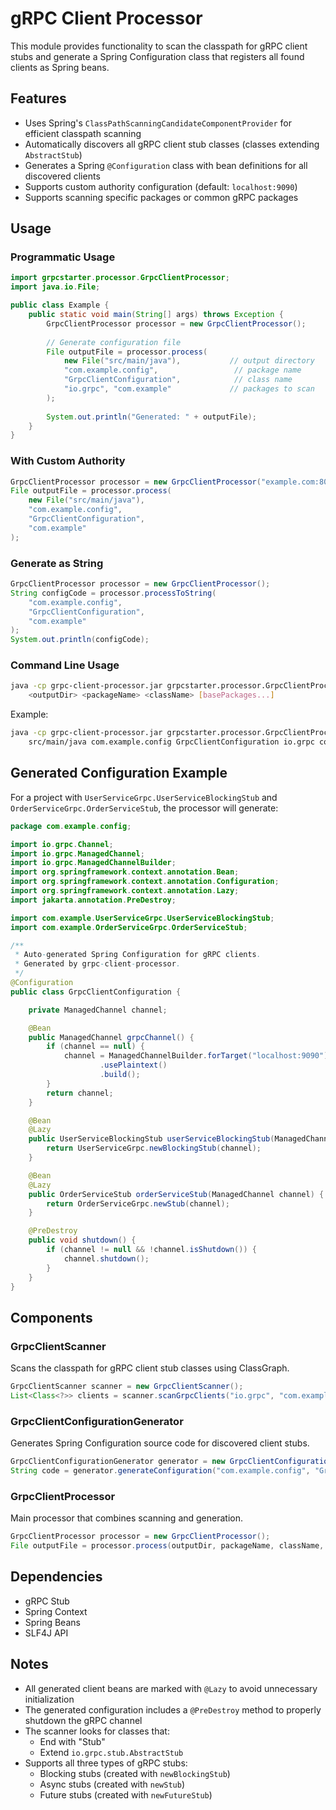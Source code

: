 # gRPC Client Processor

This module provides functionality to scan the classpath for gRPC client stubs and generate a Spring Configuration class that registers all found clients as Spring beans.

## Features

- Uses Spring's `ClassPathScanningCandidateComponentProvider` for efficient classpath scanning
- Automatically discovers all gRPC client stub classes (classes extending `AbstractStub`)
- Generates a Spring `@Configuration` class with bean definitions for all discovered clients
- Supports custom authority configuration (default: `localhost:9090`)
- Supports scanning specific packages or common gRPC packages

## Usage

### Programmatic Usage

```java
import grpcstarter.processor.GrpcClientProcessor;
import java.io.File;

public class Example {
    public static void main(String[] args) throws Exception {
        GrpcClientProcessor processor = new GrpcClientProcessor();
        
        // Generate configuration file
        File outputFile = processor.process(
            new File("src/main/java"),           // output directory
            "com.example.config",                 // package name
            "GrpcClientConfiguration",            // class name
            "io.grpc", "com.example"             // packages to scan
        );
        
        System.out.println("Generated: " + outputFile);
    }
}
```

### With Custom Authority

```java
GrpcClientProcessor processor = new GrpcClientProcessor("example.com:8080");
File outputFile = processor.process(
    new File("src/main/java"),
    "com.example.config",
    "GrpcClientConfiguration",
    "com.example"
);
```

### Generate as String

```java
GrpcClientProcessor processor = new GrpcClientProcessor();
String configCode = processor.processToString(
    "com.example.config",
    "GrpcClientConfiguration",
    "com.example"
);
System.out.println(configCode);
```

### Command Line Usage

```bash
java -cp grpc-client-processor.jar grpcstarter.processor.GrpcClientProcessor \
    <outputDir> <packageName> <className> [basePackages...]
```

Example:
```bash
java -cp grpc-client-processor.jar grpcstarter.processor.GrpcClientProcessor \
    src/main/java com.example.config GrpcClientConfiguration io.grpc com.example
```

## Generated Configuration Example

For a project with `UserServiceGrpc.UserServiceBlockingStub` and `OrderServiceGrpc.OrderServiceStub`, the processor will generate:

```java
package com.example.config;

import io.grpc.Channel;
import io.grpc.ManagedChannel;
import io.grpc.ManagedChannelBuilder;
import org.springframework.context.annotation.Bean;
import org.springframework.context.annotation.Configuration;
import org.springframework.context.annotation.Lazy;
import jakarta.annotation.PreDestroy;

import com.example.UserServiceGrpc.UserServiceBlockingStub;
import com.example.OrderServiceGrpc.OrderServiceStub;

/**
 * Auto-generated Spring Configuration for gRPC clients.
 * Generated by grpc-client-processor.
 */
@Configuration
public class GrpcClientConfiguration {

    private ManagedChannel channel;

    @Bean
    public ManagedChannel grpcChannel() {
        if (channel == null) {
            channel = ManagedChannelBuilder.forTarget("localhost:9090")
                    .usePlaintext()
                    .build();
        }
        return channel;
    }

    @Bean
    @Lazy
    public UserServiceBlockingStub userServiceBlockingStub(ManagedChannel channel) {
        return UserServiceGrpc.newBlockingStub(channel);
    }

    @Bean
    @Lazy
    public OrderServiceStub orderServiceStub(ManagedChannel channel) {
        return OrderServiceGrpc.newStub(channel);
    }

    @PreDestroy
    public void shutdown() {
        if (channel != null && !channel.isShutdown()) {
            channel.shutdown();
        }
    }
}
```

## Components

### GrpcClientScanner

Scans the classpath for gRPC client stub classes using ClassGraph.

```java
GrpcClientScanner scanner = new GrpcClientScanner();
List<Class<?>> clients = scanner.scanGrpcClients("io.grpc", "com.example");
```

### GrpcClientConfigurationGenerator

Generates Spring Configuration source code for discovered client stubs.

```java
GrpcClientConfigurationGenerator generator = new GrpcClientConfigurationGenerator("localhost:9090");
String code = generator.generateConfiguration("com.example.config", "GrpcClientConfiguration", clientClasses);
```

### GrpcClientProcessor

Main processor that combines scanning and generation.

```java
GrpcClientProcessor processor = new GrpcClientProcessor();
File outputFile = processor.process(outputDir, packageName, className, basePackages);
```

## Dependencies

- gRPC Stub
- Spring Context
- Spring Beans
- SLF4J API

## Notes

- All generated client beans are marked with `@Lazy` to avoid unnecessary initialization
- The generated configuration includes a `@PreDestroy` method to properly shutdown the gRPC channel
- The scanner looks for classes that:
  - End with "Stub"
  - Extend `io.grpc.stub.AbstractStub`
- Supports all three types of gRPC stubs:
  - Blocking stubs (created with `newBlockingStub`)
  - Async stubs (created with `newStub`)
  - Future stubs (created with `newFutureStub`)

